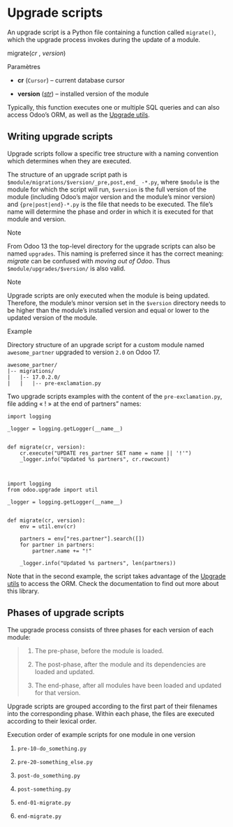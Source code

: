 # Upgrade scripts

An upgrade script is a Python file containing a function called `migrate()`,
which the upgrade process invokes during the update of a module.

migrate(_cr_ , _version_)

    

Paramètres

    

  * **cr** (`Cursor`) – current database cursor

  * **version** ([_str_](https://docs.python.org/3/library/stdtypes.html#str "\(disponible dans Python v3.12\)")) – installed version of the module

Typically, this function executes one or multiple SQL queries and can also
access Odoo’s ORM, as well as the [Upgrade utils](upgrade_utils.html).

## Writing upgrade scripts

Upgrade scripts follow a specific tree structure with a naming convention
which determines when they are executed.

The structure of an upgrade script path is
`$module/migrations/$version/_pre,post,end_ -*.py`, where `$module` is the
module for which the script will run, `$version` is the full version of the
module (including Odoo’s major version and the module’s minor version) and
`{pre|post|end}-*.py` is the file that needs to be executed. The file’s name
will determine the phase and order in which it is executed for that module and
version.

Note

From Odoo 13 the top-level directory for the upgrade scripts can also be named
`upgrades`. This naming is preferred since it has the correct meaning:
_migrate_ can be confused with _moving out of Odoo_. Thus
`$module/upgrades/$version/` is also valid.

Note

Upgrade scripts are only executed when the module is being updated. Therefore,
the module’s minor version set in the `$version` directory needs to be higher
than the module’s installed version and equal or lower to the updated version
of the module.

Example

Directory structure of an upgrade script for a custom module named
`awesome_partner` upgraded to version `2.0` on Odoo 17.

    
    
    awesome_partner/
    |-- migrations/
    |   |-- 17.0.2.0/
    |   |   |-- pre-exclamation.py
    

Two upgrade scripts examples with the content of the `pre-exclamation.py`,
file adding « ! » at the end of partners” names:

    
    
    import logging
    
    _logger = logging.getLogger(__name__)
    
    
    def migrate(cr, version):
        cr.execute("UPDATE res_partner SET name = name || '!'")
        _logger.info("Updated %s partners", cr.rowcount)
    
    
    
    import logging
    from odoo.upgrade import util
    
    _logger = logging.getLogger(__name__)
    
    
    def migrate(cr, version):
        env = util.env(cr)
    
        partners = env["res.partner"].search([])
        for partner in partners:
            partner.name += "!"
    
        _logger.info("Updated %s partners", len(partners))
    

Note that in the second example, the script takes advantage of the [Upgrade
utils](upgrade_utils.html) to access the ORM. Check the documentation to find
out more about this library.

## Phases of upgrade scripts

The upgrade process consists of three phases for each version of each module:

>   1. The pre-phase, before the module is loaded.
>
>   2. The post-phase, after the module and its dependencies are loaded and
> updated.
>
>   3. The end-phase, after all modules have been loaded and updated for that
> version.
>
>

Upgrade scripts are grouped according to the first part of their filenames
into the corresponding phase. Within each phase, the files are executed
according to their lexical order.

Execution order of example scripts for one module in one version

  1. `pre-10-do_something.py`

  2. `pre-20-something_else.py`

  3. `post-do_something.py`

  4. `post-something.py`

  5. `end-01-migrate.py`

  6. `end-migrate.py`

